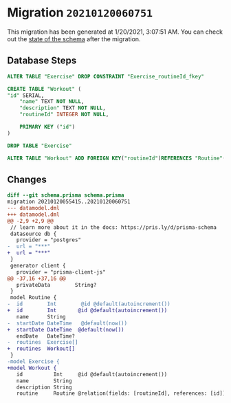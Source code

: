 # Migration `20210120060751`

This migration has been generated at 1/20/2021, 3:07:51 AM.
You can check out the [state of the schema](./schema.prisma) after the migration.

## Database Steps

```sql
ALTER TABLE "Exercise" DROP CONSTRAINT "Exercise_routineId_fkey"

CREATE TABLE "Workout" (
"id" SERIAL,
    "name" TEXT NOT NULL,
    "description" TEXT NOT NULL,
    "routineId" INTEGER NOT NULL,

    PRIMARY KEY ("id")
)

DROP TABLE "Exercise"

ALTER TABLE "Workout" ADD FOREIGN KEY("routineId")REFERENCES "Routine"("id") ON DELETE CASCADE ON UPDATE CASCADE
```

## Changes

```diff
diff --git schema.prisma schema.prisma
migration 20210120055415..20210120060751
--- datamodel.dml
+++ datamodel.dml
@@ -2,9 +2,9 @@
 // learn more about it in the docs: https://pris.ly/d/prisma-schema
 datasource db {
   provider = "postgres"
-  url = "***"
+  url = "***"
 }
 generator client {
   provider = "prisma-client-js"
@@ -37,16 +37,16 @@
   privateData        String?
 }
 model Routine {
-  id        Int        @id @default(autoincrement())
+  id        Int       @id @default(autoincrement())
   name      String
-  startDate DateTime   @default(now())
+  startDate DateTime  @default(now())
   endDate   DateTime?
-  routines  Exercise[]
+  routines  Workout[]
 }
-model Exercise {
+model Workout {
   id          Int     @id @default(autoincrement())
   name        String
   description String
   routine     Routine @relation(fields: [routineId], references: [id])
```


